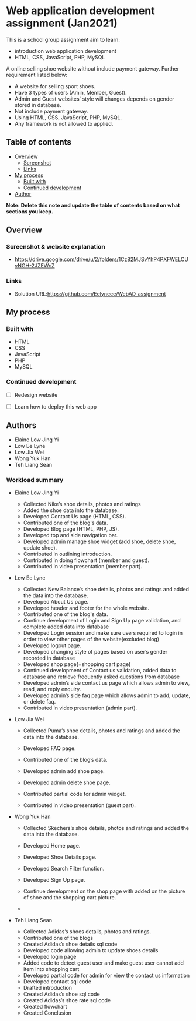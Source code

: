 # Web application development assignment (Jan2021)

This is a school group assignment aim to learn:

- introduction web application development 
- HTML, CSS, JavaScript, PHP, MySQL

A online selling shoe website without include payment gateway. Further requirement listed below:

- A website for selling sport shoes.
- Have 3 types of users (Amin, Member, Guest).
- Admin and Guest websites' style will changes depends on gender
  stored in database.
- Not include payment gateway.
- Using HTML, CSS, JavaScript, PHP, MySQL.
- Any framework is not allowed to applied.

## Table of contents

- [Overview](#overview)
  - [Screenshot](#screenshot)
  - [Links](#links)
- [My process](#my-process)
  - [Built with](#built-with)
  - [Continued development](#continued-development)
- [Author](#author)

**Note: Delete this note and update the table of contents based on what sections you keep.**

## Overview

### Screenshot & website explanation

- https://drive.google.com/drive/u/2/folders/1Cz82MJSvYhP4PXFWELCUvNGH-2JZEWcZ


### Links

- Solution URL:https://github.com/Eelyneee/WebAD_assignment

## My process

### Built with

- HTML
- CSS
- JavaScript
- PHP
- MySQL



### Continued development

- [ ] Redesign website
- [ ] Learn how to deploy this web app



## Authors

- Elaine Low Jing Yi
- Low Ee Lyne
- Low Jia Wei
- Wong Yuk Han
- Teh Liang Sean

### Workload summary

- Elaine Low Jing Yi

  - Collected Nike’s shoe details, photos and ratings
  - Added the shoe data into the database.
  - Developed Contact Us page (HTML, CSS).
  - Contributed one of the blog's data.
  - Developed Blog page (HTML, PHP, JS).
  - Developed top and side navigation bar.
  - Developed admin manage shoe widget (add shoe, delete shoe, update shoe).
  - Contributed in outlining introduction.
  - Contributed in doing flowchart (member and guest).
  - Contributed in video presentation (member part).

- Low Ee Lyne
  - Collected New Balance‘s shoe details, photos and ratings and added the data into the database.
  - Developed About Us page.
  - Developed header and footer for the whole website.
  - Contributed one of the blog's data.
  - Continue development of Login and Sign Up page validation, and complete added data into database
  - Developed Login session and make sure users required to login in order to view other pages of the website(excluded blog)
  - Developed logout page.
  - Developed changing style of pages based on user’s gender recorded in database
  - Developed shop page(=shopping cart page)
  - Continued development of Contact us validation, added data to database and retrieve frequently asked questions from database
  - Developed admin’s side contact us page which allows admin to view, read, and reply enquiry.
  - Developed admin’s side faq page which allows admin to add, update, or delete faq.
  - Contributed in video presentation (admin part).

- Low Jia Wei

  - Collected Puma’s shoe details, photos and ratings and added the data into the database.

  - Developed FAQ page.

  - Contributed one of the blog’s data.

  - Developed admin add shoe page.

  - Developed admin delete shoe page.

  - Contributed partial code for admin widget.

  - Contributed in video presentation (guest part).

    

- Wong Yuk Han

  - Collected Skechers’s shoe details, photos and ratings and added the data into the database.

  - Developed Home page.

  - Developed Shoe Details page.

  - Developed Search Filter function.

  - Developed Sign Up page.

  - Continue development on the shop page with added on the picture of shoe and the shopping cart picture.

  - 

- Teh Liang Sean
  - Collected Adidas’s shoes details, photos and ratings.
  - Contributed one of the blogs
  - Created Adidas’s shoe details sql code
  - Developed code allowing admin to update shoes details
  - Developed login page
  - Added code to detect guest user and make guest user cannot add item into shopping cart
  - Developed partial code for admin for view the contact us information
  - Developed contact sql code
  - Drafted introduction
  - Created Adidas’s shoe sql code
  - Created Adidas’s shoe rate sql code
  - Created flowchart
  - Created Conclusion

